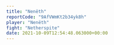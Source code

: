 ```yaml
---
title: "Nenëth"
reportCode: "9AfVWmKt2b34yk8h"
player: "Nenëth"
fight: "Netherspite"
date: 2021-10-09T12:54:48.063000+00:00
---
```

